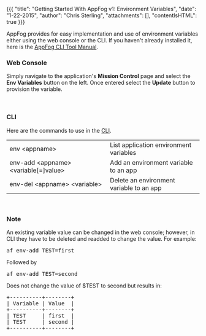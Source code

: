 {{{
  "title": "Getting Started With AppFog v1: Environment Variables",
  "date": "1-22-2015",
  "author": "Chris Sterling",
  "attachments": [],
  "contentIsHTML": true
}}}

<p>AppFog provides for easy implementation and use of environment variables either using the web console or the CLI. If you haven't already installed it, here is the <a href="/hc/en-us/articles/202264463-AppFog-CLI-Tool-Manual" target="_blank">AppFog CLI Tool Manual</a>.</p>
<h3>Web Console</h3>
<p>Simply navigate to the application's <strong>Mission Control</strong> page and select the <strong>Env Variables</strong> button on the left. Once entered select the <strong>Update</strong> button to provision the variable.</p>
<p> </p>
<h3>CLI</h3>
<p>Here are the commands to use in the <a href="/hc/en-us/articles/202264463" target="_blank">CLI</a>.</p>
<table>
<tbody>
<tr>
<td>env &lt;appname&gt;</td>
<td>List application environment variables</td>
</tr>
<tr>
<td>env-add &lt;appname&gt; &lt;variable[=]value&gt;</td>
<td>Add an environment variable to an app</td>
</tr>
<tr>
<td>env-del &lt;appname&gt; &lt;variable&gt;</td>
<td>Delete an environment variable to an app</td>
</tr>
</tbody>
</table>
<p> </p>
<h3>Note</h3>
<p>An existing variable value can be changed in the web console; however, in CLI they have to be deleted and readded to change the value. For example:</p>
<pre>af env-add TEST=first</pre>
<p>Followed by</p>
<pre>af env-add TEST=second</pre>
<p>Does not change the value of $TEST to second but results in:</p>
<pre>+----------+--------+
| Variable | Value  |
+----------+--------+
| TEST     | first  |
| TEST     | second |
+----------+--------+
</pre>
